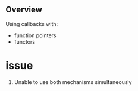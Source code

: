 ## Overview
Using callbacks with:
- function pointers
- functors

# issue
1. Unable to use both mechanisms simultaneously
